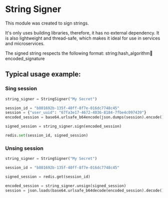 # String Signer

This module was created to sign strings.

It's only uses building libraries, therefore, it has no external dependency.
It is also lightweight and thread-safe, which makes it ideal for use in services and microservices.

The signed string respects the following format:
    string:hash_algorithm:salt:encoded_signature

## Typical usage example:


### Sing session
```python
string_signer = StringSigner("My Secret")

session_id = "b801692b-135f-40ff-8f7e-016dc7748c45"
session = {"user_uuid": "67fa3e17-4672-4036-8184-7fbe4c097439"}
encoded_session = base64.urlsafe_b64encode(json.dumps(session).encode()).decode()

signed_session = string_signer.sign(encoded_session)

redis.set(session_id, signed_session)
```

### Unsing session
```python
string_signer = StringSigner("My Secret")

session_id = "b801692b-135f-40ff-8f7e-016dc7748c45"

signed_session = redis.get(session_id)

encoded_session = string_signer.unsign(signed_session)
session = json.loads(base64.urlsafe_b64decode(encoded_session).decode())
```
